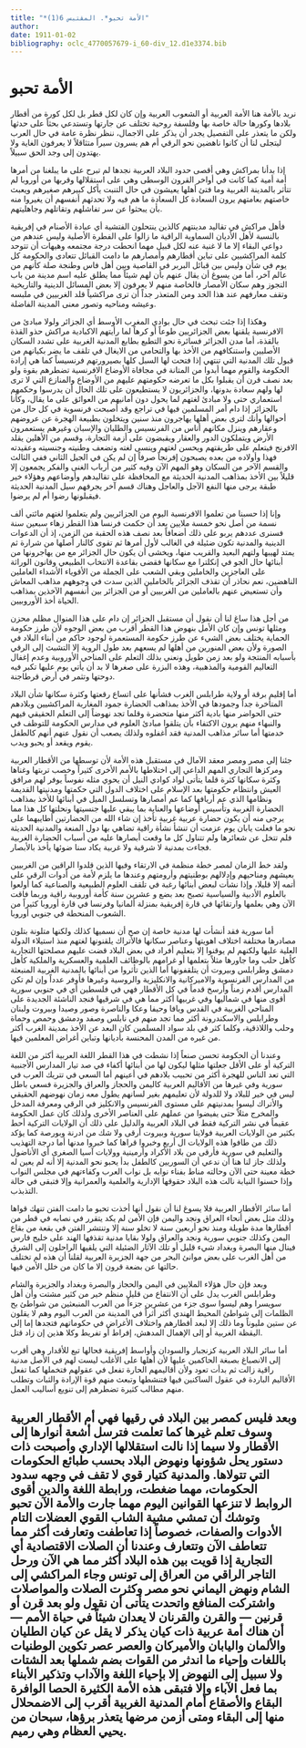 ```yaml
---
title: "*الأمة تحبو*. المقتبس 6(1)"
author: 
date: 1911-01-02
bibliography: oclc_4770057679-i_60-div_12.d1e3374.bib
---
```




#  الأمة تحبو 


 نريد بالأمة هنا الأمة العربية أو الشعوب العربية وإن كان لكل قطر بل لكل كورة من أقطار بلادها وكورها حالة خاصة بها وفلسفة روحية تختلف عن جارتها وتستدعي بحثاً على حدثها ولكن ما يتعذر على التفصيل يجدر أن يذكر على الاجمال، ننظر نظرة عامة في حال العرب ليتجلى لنا أن كانوا ناهضين نحو الرقي أم هم يسرون سيراً متثاقلاً لا يعرفون الغاية ولا يهتدون إلى وجد الحق سبيلاً. 

 إذا بدأنا بمراكش وهي أقصى حدود البلاد العربية نجدها لم تبرح على ما يبلغنا من أمرها أمة أمية كما كانت في أواخر القرون الوسطى وهي على استقلالها وقربها من أوروبا لم تتأثر بالمدينة الغربية وما فتئ أهلها يعيشون في حال التنبت يأكل كبيرهم صغيرهم ويعبث خاصتهم بعامتهم يرون السعادة كل السعادة ما هم فيه ولا تحدثهم أنفسهم أن يغيروا منه بأن يبحثوا عن سر تفاشلهم وتقاتلهم وجاهليتهم. 

 فأهل مراكش في تقاليد مدينتهم كالذين ينتحلون الفتشية أي عبادة الأصنام في إفريقية بالنسبة لأهل الأديان السماوية الراقية ما زالوا على الفطرة الأصلية وليس عندهم من دواعي البقاء إلا ما لا غنية عنه لكل قبيل مهما انحطت درجة مجتمعه وهيهات أن تتوحد كلمة المراكشيين على تباين أقطارهم وأمصارهم ما دامت القبائل تتعادى والحكومة كل يوم في شأن وليس بين قبائل البربر في القاصية وبين أهل فاس وطنجة صلة كأنهم من عالم آخر، أما من يسوغ أن يقال عنهم بأن لهم شيئاً مما يطلق عليه اسم مدينة من باب التجوز وهم سكان الأمصار فالخاصة منهم لا يعرفون إلا بعض المسائل الدينية والتاريخية وتقف معارفهم عند هذا الحد ومن المتعذر جداً أن ترى مراكشياً قلد الغربيين في ملبسه وعيشه ومناحيه وتصور معنى المدينة الفاضلة. 

 وهكذا إذا جئت تبحث في حال بوادي المغرب الأوسط أي الجزائر ولولا مبادئ من الافرنسية يلقنها بعض الجزائريين طوعاً أو كرهاً لما رأيتهم الاكبادية مراكش حذو القذة بالقذة، أما مدن الجزائر فسائرة نحو التطبع بطابع المدنية الغربية على تشدد السكان الأصليين واستنكافهم من الأخذ بها والتحامي من الايغال في تلقف ما يضر بكيانهم من قبول تلك المدنية التي تنتهي إذا فتحت لها السبل كلها بصيرورتهم فرنسيساً كما هي إرادة الحكومة والقوم مهما أبدوا من المتانة في مجافاة الأوضاع الافرنسية   تضطرهم بقوة ولو بعد   نصف قرن أن يقبلوا بكل ما تعرضه حكومتهم عليهم من الأوضاع والمنازع التي لا ترى لها ولهم سعادة بدونها، والجزائريون لا يستطيعون على تلك الحال أن يدرسوا وحكمهم استعماري حتى ولا مبادئ لغتهم لما يحول دون أمانيهم من العوائق على ما يقال، وكأنا بالجزائر إذا دام أمر المسلمين فيها في تراجع وقد أصبحت فرنسوية في كل حال من أحوالها وأنك لترى بعض أهلها يهاجرون منذ سنين ويتخلون بطبيعة الهجرة عن عروضهم وعقارهم وينزل مكانهم أناس من الفرنسيس والطليان والإسبان وغيرهم يستعمرون الأرض ويتملكون الدور والعقار ويقبضون على أزمة التجارة، وقسم من الأهلين يقلد الافرنج فيتعلم على طريقتهم ويحسن لغتهم وينسى لغته وتضعف وطنيته وجنسيته وعقيدته فهذا وأولاده من بعده يصبحون إفرنجاً صرفاً إن لم يكن في الجيل الثاني ففي الثالث والقسم الآخر من السكان وهو المهم الآن وفيه كثير من أرباب الغنى والفكر يجمعون إلا قليلاً بين الأخذ بمذاهب المدنية الحديثة مع المحافظة على تقاليدهم وأوضاعهم وهؤلاء خير طبقة يرجى منها النفع الآجل والعاجل وهناك قسم آخر يجرفهم سيل المدنية الحديثة فيقبلونها رضوا أم لم يرضوا. 

 وإنا إذا حسبنا من تعلموا الافرنسية اليوم من الجزائريين ولم يتعلموا لغتهم مائتي  ألف  نسمة من أصل نحو  خمسة  ملايين بعد أن حكمت فرنسا هذا القطر زهاء  سبعين  سنة فسنرى عددهم يربو على ذلك أضعافاً بعد نصف هذه الحقبة من الزمن، إذ أن الدعوات الدينية والمدنية تكون ضئيلة في الغالب لأول أمرها ثم تقوى كالنار أصلها من شرارة ثم يمتد لهيبها ولتهم البعيد والقريب منها، ويخشى أن يكون حال الجزائر مع من يهاجرونها من أبنائها حال الجو في إنكلترا مع سكانها فقضى بقاعدة الانتخاب الطبيعي وقانون الوراثة على العاجزين والخاملين وبقي الشعب على الجملة من الأقوياء الأشداء العاملين الناهضين، نعم نحاذر أن تقذف الجزائر بالخاملين الذين سدت في وجوههم مذاهب المعاش وأن تستعيض عنهم بالعاملين من الغربيين أو من الجزائر بين أنفسهم الآخذين بمذاهب الحياة أخذ الأوروبيين. 

 من أجل هذا ساغ لنا أن نقول أن مستقبل الجزائر إن دام على هذا المنوال مظلم محزن ومثلها تونس وإن كان الأمل بنهوض هذا القطر أقرب من بعض الوجوه لأن طرز حكومة   الحماية يختلف بعض الشيء عن طرز حكومة المستعمرة لوجود حاكم من أبناء البلاد في الصورة ولأن بعض المنورين من أهلها لم يسعهم بعد طول الروية إلا   التشبث إلى الرقي بأسبابه المنتجة ولو بعد زمن طويل ونعني بذلك التعلم على المناحي الأوروبية وعدم إغفال التعاليم القومية والمذهبية، وهذه البزرة على صغرها لا بد أن يأتي يوم عليها تكبر فيه دوحتها وتثمر في أرض قرطاجنة. 

 أما إقليم برقة أو ولاية طرابلس الغرب فشأنها على اتساع رقعتها وكثرة سكانها شأن البلاد المتأخرة جداً وجمودها في الأخذ بمذاهب الحضارة جمود المغاربة المراكشيين وبلادهم حتى الحواضر منها بادية أكثر منها متحضرة وقلما تجد نهوضاً إلى التعلم الحقيقي فيهم والنبهاء منهم يرون الاكتفاء بأن يتلقوا مبادئ العلوم في مدارس الحكومة للتوظف في خدمتها أما سائر مذاهب المدنية فقد أغفلوه ولذلك يصعب أن نقول عنهم أنهم كالطفل يقوم ويقعد أو يحبو ويدب. 

 جئنا إلى مصر ومصر معقد الآمال في مستقبل هذه الأمة لأن توسطها من الأقطار العربية ومركزها التجاري المهم الداعي إلى اختلاطها بالأمم الأخرى كثيراً وخصب تربتها وغناها وكثرة سكانها كثرة قلما يتأتى لواد كوادي النيل أن يحوي مثله نفوساً يوفر لهم مرافق العيش وانتظام حكومتها بعد الإسلام على اختلاف الدول التي حكمتها ومدنيتها القديمة ونظامها الذي عم أريافها كما عم أمصارها وتسلسل الميل في أبنائها للأخذ بمذاهب الحضارة الغربية وتأسيس أوضاعها والعناية بما يبقي عليها جنسيتها ونحلتها كل هذا مما يرجى منه أن يكون حضارة عربية غربية تأخذ إن شاء الله من الحضارتين أطايبهما على نحو ما فعلت يابان يوم عزمت أن تنشأ نشأة راقية تضاهي بها دول المنعة والمدنية الحديثة فلم تتخل عن شعائرها ولم تتناول كل ما وقعت أبصارها عليه من أسباب الحضارة الغربية فجاءت بمدنية لا شرقية ولا غربية يكاد سنا ضوئها يأخذ بالأبصار. 

 ولقد خط الزمان لمصر خطة منظمة في الارتقاء وفيها الذين قلدوا الراقين من الغربيين بعيشهم ومناحيهم وإدلالهم بوطنيتهم وأرومتهم وعندها ما يلزم لأمة من أدوات الرقي على أتمه إلا قليلا، وإذا نشأت لبعض أبنائها رغبة في تلقف العلوم الطبيعية والصناعية كما أولعوا بالعلوم الأدبية والسياسية تصبح بعد بضع و  عشرين  سنة كأمة أوروبية راقية وربما   فاقت الآن وهي بعلمها وارتقائها في قارة إفريقية بمنزلة ألمانيا وفرنسا في قارة أوروبا كثيراً من الشعوب المنحطة في جنوبي أوروبا. 

 أما سورية فقد أنشأت لها مدنية خاصة إن صح أن نسميها كذلك ولكنها متلونة بتلون مصادرها مختلفة اختلاف اهويتها وعناصر سكانها فالأتراك يلقنونها لغتهم منذ استيلاء   الدولة العلية عليها ولكنهم لم يوقنوا إلا بتعليم أفراد في بعض البلاد قضت عليهم مصلحتها التجارية كأهل حلب وما جاورها مثلاً بتعلمها أو غرامهم بالوظائف العلمية والعسكرية والملكية كأهل دمشق وطرابلس وبيروت أن يتلقفونها أما الذين تأثروا من أبنائها بالمدنية الغربية المنبعثة من المدارس الفرنسوية والاميركانية والانكليزية والروسية وغيرها فأوفر عدداً وإن لم تكن المدارس أقدم زمناً وأرسخ قدماً في كل الأقطار فهي في فلسطين أي في جنوبي سورية أقوى منها في شماليها وفي غربيها أكثر مما هي في شرقيها فنجد الناشئة الجديدة على المناحي الغربية في القدس ويافا وحيفا وعكا والناصرة وصور وصيدا وبيروت ولبنان وطرابلس والاسكندرونة أكثر مما تجد منهم في نابلس وصفد ودمشق وحمص وحماة وحلب واللاذقية، وكلما كثر في بلد سواد المسلمين كان البعد عن الأخذ بمدينة الغرب أكثر من غيره من المدن المحنسة بأديانها وتباين أغراض المعلمين فيها. 

 وعندنا أن الحكومة تحسن صنعاً إذا نشطت في هذا القطر اللغة العربية أكثر من اللغة التركية أو على الأقل جعلتها مثلها ليكون لها من أبنائها أكفاء في صد تيار المدارس الأجنبية التي تعد الناس للهجرة أكثر من تحبيب بلادهم في أعينهم أما السعي في تتريك العرب في سورية وفي غيرها من الأقاليم العربية كاليمن والحجاز والعراق والجزيرة فسعي باطل ليس في خير للبلاد ولا للدولة لأن تعليمهم بغير لسانهم يطول معه زمان نهوضهم الحقيقي والأتراك ليسوا بمدنيتهم على مستوى الفرنسيس والانكليز في الرقي ومعرفة المدخل والمخرج مثلاً حتى يفيضوا من عملهم على العناصر الأخرى ولذلك كان عمل الحكومة عقيماً في نشر التركية فقط في البلاد العربية والدليل على ذلك أن الولايات التركية أحط بكثير من الولايات العربية فولايتا سورية وبيروت أرقى ولا شك من ادرنة وبورصة كما يؤكد ذلك من طافوا هذه الولايات ال  أربع  وخبروا قراها كما خبروا مدنها أما درجة التهذيب والتعليم في سورية فأرقى من بلاد الأكراد وأرمينية وولايات آسيا الصغرى   أي الأناضول ولذلك جاز لنا هنا أن ندعي أن السوريين كالطفل بدأ يحبو نحو المدنية إلا أنه لم يعين له خطة معينة حتى الآن وحالته مناط بفناء نوابه بل نواب العرب وكفاءتهم في مجلس النواب وإذا حسنوا النيابة نالت هذه البلاد حقوقها الإدارية والعلمية والعمرانية وإلا فتبقى في حالة التذبذب. 

 أما سائر الأقطار العربية فلا يسوغ لنا أن نقول أنها أخذت تحبو ما دامت الفتن   تنهك قواها وذلك مثل بعض أنحاء العراق ونجد واليمن فإن الأمن لم يكد يتقرر في نصابه في قطر من أقطارها مدة طويلة ومنذ نحو  أربعين  سنة لا تخلو سنة إلا وتنتشر الفتن في بقعة من بقاع اليمن وكذلك جنوبي سورية ونجد والعراق ولولا بقايا مدنية تقذفها الهند على خليج فارس فينال منها البصرة وبغداد شيء قليل أو تلك الآثار الضئيلة التي يلقيها الراحلون إلى الشرق من أهل الغرب على بعض موانئ البحر من جهة الجزيرة العربية لقلنا أن هذه لم تختلف حالتها عن بضعة قرون إلا ما كان من خلل الأمن فيها. 

 وبعد فإن حال هؤلاء الملايين في اليمن والحجاز والبصرة وبغداد والجزيرة والشام وطرابلس الغرب يدل على أن الانتفاع من قليل منظم خير من كثير مشتت وأن أهل سويسرا وهم ليسوا سوى جزء من  عشرين  جزءاً من العرب المنبعثين من شواطئ بح الظلمات إلى شواطئ المحيط الهندي أكثر أثراً في المدينة من العرب اليوم وهم لا يقلون عن  ستين  مليوناً وما ذلك إلا لبعد أقطارهم واختلاف الأغراض في حكوماتهم فتجدها إما إلى اليقظة الغربية أو إلى الإهمال المدهش، إفراط أو تفريط وكلا هذين إن زاد قتل. 

 أما سائر البلاد العربية كزنجبار والسودان وأواسط إفريقية فحالها تبع للأقدار وهي أقرب إلى الانصباغ بصبغة الحاكمين عليها لأن أهلها على الأغلب ليست لهم في الأصل مدنية راقية زالت ثم بدأت تعود ولأن أقاليمهم الحارة تفعل في عقولهم فتخملها كما تفعل الأقاليم الباردة في عقول الساكنين فيها فتنشطها وتبعث منهم قوة الإرادة والثبات وتطلب منهم مطالب كثيرة تضطرهم إلى تنويع أساليب العمل. 

 وبعد فليس كمصر بين البلاد في رقيها فهي أم الأقطار العربية وسوف تعلم غيرها كما تعلمت فترسل أشعة أنوارها إلى الأقطار ولا سيما إذا نالت استقلالها الإداري وأصبحت ذات دستور يحل شؤونها ونهوض البلاد بحسب طبائع الحكومات التي تتولاها.   والمدنية كتيار قوي لا تقف في وجهه سدود الحكومات، مهما ضغطت، ورابطة اللغة والدين أقوى الروابط لا تنزعها القوانين اليوم مهما جارت والأمة الآن تحبو وتوشك أن تمشي مشية الشاب القوي العضلات التام الأدوات والصفات، خصوصاً إذا تعاطفت وتعارفت أكثر مما تتعاطف الآن وتتعارف وعندنا أن الصلات الاقتصادية أي التجارية إذا قويت بين هذه البلاد أكثر مما هي الآن ورحل التاجر الراقي من العراق إلى تونس وجاء المراكشي إلى الشام ونهض اليماني نحو مصر وكثرت الصلات والمواصلات واشتركت المنافع واتحدت يتأتى أن نقول ولو بعد قرن أو قرنين — والقرن والقرنان لا يعدان شيئاً في   حياة الأمم — أن هناك أمة عربية ذات كيان يذكر لا يقل عن كيان الطليان والألمان واليابان والأميركان والعصر عصر تكوين الوطنيات باللغات وإحياء ما اندثر من القوات بضم شملها بعد الشتات ولا سبيل إلى النهوض إلا بإحياء اللغة والآداب وتذكير الأبناء بما فعل الآباء وإلا فتبقى هذه الأمة الكثيرة الحصا الوافرة البقاع والأصقاع أمام المدنية الغربية أقرب إلى الاضمحلال منها إلى البقاء ومتى أزمن مرضها يتعذر برؤها، سبحان من يحيي العظام وهي رميم. 
 --- 